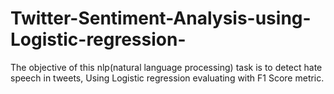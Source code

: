 # Twitter-Sentiment-Analysis-using-Logistic-regression-
The objective of this nlp(natural language processing) task is to detect hate speech in tweets, Using Logistic regression evaluating with F1 Score metric.

